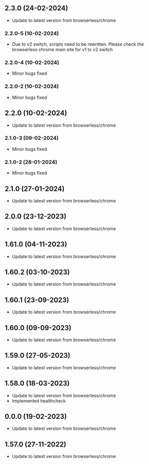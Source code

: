
## 2.3.0 (24-02-2024)
- Update to latest version from browserless/chrome
### 2.2.0-5 (10-02-2024)
- Due to v2 switch, scripts need to be rewritten. Please check the browserless chrome main site for v1 to v2 switch

### 2.2.0-4 (10-02-2024)
- Minor bugs fixed
### 2.2.0-2 (10-02-2024)
- Minor bugs fixed

## 2.2.0 (10-02-2024)
- Update to latest version from browserless/chrome
### 2.1.0-3 (09-02-2024)
- Minor bugs fixed
### 2.1.0-2 (28-01-2024)
- Minor bugs fixed

## 2.1.0 (27-01-2024)
- Update to latest version from browserless/chrome

## 2.0.0 (23-12-2023)
- Update to latest version from browserless/chrome

## 1.61.0 (04-11-2023)
- Update to latest version from browserless/chrome

## 1.60.2 (03-10-2023)
- Update to latest version from browserless/chrome

## 1.60.1 (23-09-2023)
- Update to latest version from browserless/chrome

## 1.60.0 (09-09-2023)
- Update to latest version from browserless/chrome

## 1.59.0 (27-05-2023)
- Update to latest version from browserless/chrome

## 1.58.0 (18-03-2023)
- Update to latest version from browserless/chrome
- Implemented healthcheck

## 0.0.0 (19-02-2023)
- Update to latest version from browserless/chrome

## 1.57.0 (27-11-2022)
- Update to latest version from browserless/chrome

